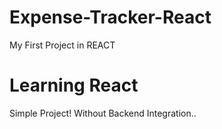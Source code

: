 # Expense-Tracker-React
My First Project in REACT
# Learning React

Simple Project!
Without Backend Integration..
